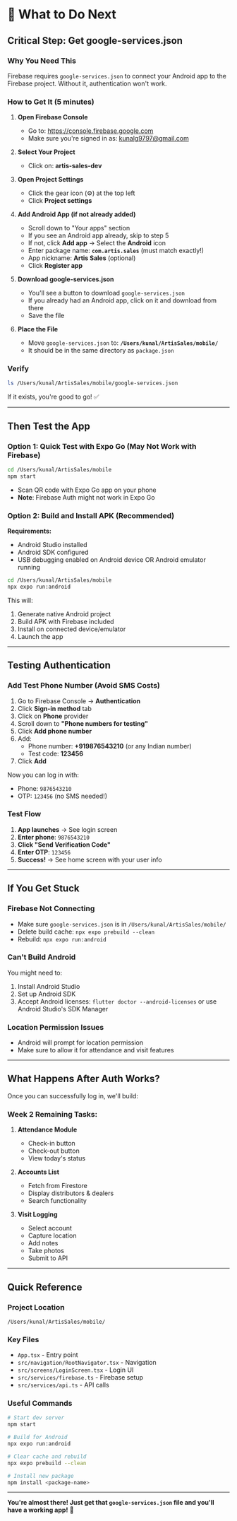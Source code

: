 # 🎯 What to Do Next

## Critical Step: Get google-services.json

### Why You Need This
Firebase requires `google-services.json` to connect your Android app to the Firebase project. Without it, authentication won't work.

### How to Get It (5 minutes)

1. **Open Firebase Console**
   - Go to: https://console.firebase.google.com
   - Make sure you're signed in as: kunalg9797@gmail.com

2. **Select Your Project**
   - Click on: **artis-sales-dev**

3. **Open Project Settings**
   - Click the gear icon (⚙️) at the top left
   - Click **Project settings**

4. **Add Android App (if not already added)**
   - Scroll down to "Your apps" section
   - If you see an Android app already, skip to step 5
   - If not, click **Add app** → Select the **Android** icon
   - Enter package name: **`com.artis.sales`** (must match exactly!)
   - App nickname: **Artis Sales** (optional)
   - Click **Register app**

5. **Download google-services.json**
   - You'll see a button to download `google-services.json`
   - If you already had an Android app, click on it and download from there
   - Save the file

6. **Place the File**
   - Move `google-services.json` to: **`/Users/kunal/ArtisSales/mobile/`**
   - It should be in the same directory as `package.json`

### Verify
```bash
ls /Users/kunal/ArtisSales/mobile/google-services.json
```
If it exists, you're good to go! ✅

---

## Then Test the App

### Option 1: Quick Test with Expo Go (May Not Work with Firebase)
```bash
cd /Users/kunal/ArtisSales/mobile
npm start
```
- Scan QR code with Expo Go app on your phone
- **Note**: Firebase Auth might not work in Expo Go

### Option 2: Build and Install APK (Recommended)

**Requirements:**
- Android Studio installed
- Android SDK configured
- USB debugging enabled on Android device OR Android emulator running

```bash
cd /Users/kunal/ArtisSales/mobile
npx expo run:android
```

This will:
1. Generate native Android project
2. Build APK with Firebase included
3. Install on connected device/emulator
4. Launch the app

---

## Testing Authentication

### Add Test Phone Number (Avoid SMS Costs)

1. Go to Firebase Console → **Authentication**
2. Click **Sign-in method** tab
3. Click on **Phone** provider
4. Scroll down to **"Phone numbers for testing"**
5. Click **Add phone number**
6. Add:
   - Phone number: **+919876543210** (or any Indian number)
   - Test code: **123456**
7. Click **Add**

Now you can log in with:
- Phone: `9876543210`
- OTP: `123456` (no SMS needed!)

### Test Flow

1. **App launches** → See login screen
2. **Enter phone**: `9876543210`
3. **Click "Send Verification Code"**
4. **Enter OTP**: `123456`
5. **Success!** → See home screen with your user info

---

## If You Get Stuck

### Firebase Not Connecting
- Make sure `google-services.json` is in `/Users/kunal/ArtisSales/mobile/`
- Delete build cache: `npx expo prebuild --clean`
- Rebuild: `npx expo run:android`

### Can't Build Android
You might need to:
1. Install Android Studio
2. Set up Android SDK
3. Accept Android licenses: `flutter doctor --android-licenses` or use Android Studio's SDK Manager

### Location Permission Issues
- Android will prompt for location permission
- Make sure to allow it for attendance and visit features

---

## What Happens After Auth Works?

Once you can successfully log in, we'll build:

### Week 2 Remaining Tasks:
1. **Attendance Module**
   - Check-in button
   - Check-out button
   - View today's status

2. **Accounts List**
   - Fetch from Firestore
   - Display distributors & dealers
   - Search functionality

3. **Visit Logging**
   - Select account
   - Capture location
   - Add notes
   - Take photos
   - Submit to API

---

## Quick Reference

### Project Location
```
/Users/kunal/ArtisSales/mobile/
```

### Key Files
- `App.tsx` - Entry point
- `src/navigation/RootNavigator.tsx` - Navigation
- `src/screens/LoginScreen.tsx` - Login UI
- `src/services/firebase.ts` - Firebase setup
- `src/services/api.ts` - API calls

### Useful Commands
```bash
# Start dev server
npm start

# Build for Android
npx expo run:android

# Clear cache and rebuild
npx expo prebuild --clean

# Install new package
npm install <package-name>
```

---

**You're almost there! Just get that `google-services.json` file and you'll have a working app!** 🚀
